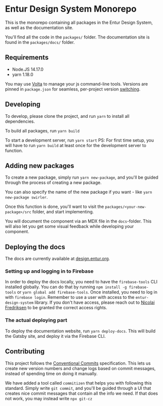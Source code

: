 # Entur Design System Monorepo

This is the monorepo containing all packages in the Entur Design System, as well as the documentation site.

You'll find all the code in the `packages/` folder. The documentation site is found in the `packages/docs/` folder.

## Requirements

- Node.JS 14.17.0
- yarn 1.18.0

You may use [Volta](https://docs.volta.sh/guide/) to manage your js command-line tools. Versions are pinned in `package.json` for seamless, per-project version [switching](https://docs.volta.sh/guide/understanding#managing-your-project).

## Developing

To develop, please clone the project, and run `yarn` to install all dependencies.

To build all packages, run `yarn build`

To start a development server, run `yarn start`
PS: For first time setup, you will have to run `yarn build` at least once for the development server to function.

## Adding new packages

To create a new package, simply run `yarn new-package`, and you'll be guided through the process of creating a new package.

You can also specify the name of the new package if you want - like `yarn new-package swirler`.

Once this function is done, you'll want to visit the `packages/<your-new-package>/src` folder, and start implementing.

You will document the component via an MDX file in the `docs`-folder. This will also let you get some visual feedback while developing your component.

## Deploying the docs

The docs are currently available at [design.entur.org](https://design.entur.org).

### Setting up and logging in to Firebase

In order to deploy the docs locally, you need to have the `firebase-tools` CLI installed globally. You can do that by running `npm install -g firebase-tools` or `yarn global add firebase-tools`. Once installed, you need to log in with `firebase login`. Remember to use a user with access to the `entur-design-system` library. If you don't have access, please reach out to [Nicolai Fredriksen](mailto:nicolai.fredriksen@entur.org) to be granted the correct access rights.

### The actual deploying part

To deploy the documentation website, run `yarn deploy-docs`. This will build the Gatsby site, and deploy it via the Firebase CLI.

## Contributing

This project follows the [Conventional Commits](https://www.conventionalcommits.org/en/v1.0.0-beta.4/) specification. This lets us create new version numbers and change logs based on commit messages, instead of spending time on doing it manually.

We have added a tool called `commitizen` that helps you with following this standard. Simply write `git commit`, and you'll be guided through a UI that creates nice commit messages that contain all the info we need. If that does not work, you may instead write `npx git-cz`
